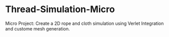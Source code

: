 # Thread-Simulation-Micro
Micro Project: Create a 2D rope and cloth simulation using Verlet Integration and custome mesh generation.
